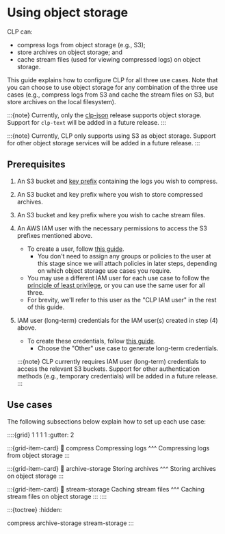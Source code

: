 # Using object storage

CLP can:

* compress logs from object storage (e.g., S3);
* store archives on object storage; and
* cache stream files (used for viewing compressed logs) on object storage.

This guide explains how to configure CLP for all three use cases. Note that you can choose to use
object storage for any combination of the three use cases (e.g., compress logs from S3 and cache the
stream files on S3, but store archives on the local filesystem).

:::{note}
Currently, only the [clp-json][release-choices] release supports object storage. Support for
`clp-text` will be added in a future release.
:::

:::{note}
Currently, CLP only supports using S3 as object storage. Support for other object storage services
will be added in a future release.
:::

## Prerequisites

1. An S3 bucket and [key prefix][aws-key-prefixes] containing the logs you wish to compress.
2. An S3 bucket and key prefix where you wish to store compressed archives.
3. An S3 bucket and key prefix where you wish to cache stream files.
4. An AWS IAM user with the necessary permissions to access the S3 prefixes mentioned above.
    * To create a user, follow [this guide][aws-create-iam-user].
      * You don't need to assign any groups or policies to the user at this stage since we will
        attach policies in later steps, depending on which object storage use cases you require.
    * You may use a different IAM user for each use case to follow the
      [principle of least privilege][least-privilege-principle], or you can use the same user for
      all three.
    * For brevity, we'll refer to this user as the "CLP IAM user" in the rest of this guide.
5. IAM user (long-term) credentials for the IAM user(s) created in step (4) above.
    * To create these credentials, follow [this guide][aws-create-access-keys].
      * Choose the "Other" use case to generate long-term credentials.

    :::{note}
    CLP currently requires IAM user (long-term) credentials to access the relevant S3 buckets.
    Support for other authentication methods (e.g., temporary credentials) will be added in a future
    release.
    :::

## Use cases

The following subsections below explain how to set up each use case:

::::{grid} 1 1 1 1
:gutter: 2

:::{grid-item-card}
:link: compress
Compressing logs
^^^
Compressing logs from object storage
:::

:::{grid-item-card}
:link: archive-storage
Storing archives
^^^
Storing archives on object storage
:::

:::{grid-item-card}
:link: stream-storage
Caching stream files
^^^
Caching stream files on object storage
:::
::::

:::{toctree}
:hidden:

compress
archive-storage
stream-storage
:::

[aws-create-access-keys]: https://docs.aws.amazon.com/keyspaces/latest/devguide/create.keypair.html
[aws-create-iam-user]: https://docs.aws.amazon.com/IAM/latest/UserGuide/id_users_create.html
[aws-key-prefixes]: https://docs.aws.amazon.com/AmazonS3/latest/userguide/using-prefixes.html
[least-privilege-principle]: https://en.wikipedia.org/wiki/Principle_of_least_privilege
[release-choices]: ../quick-start-cluster-setup/index.md#choosing-a-release
